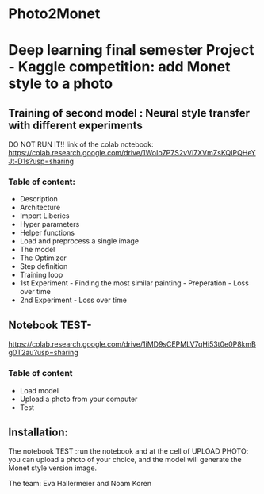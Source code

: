 # Photo2Monet

# Deep learning final semester Project - Kaggle competition: add Monet style to a photo

## Training of second model : Neural style transfer with different experiments
DO NOT RUN IT!!
link of the colab notebook: 
https://colab.research.google.com/drive/1WoIo7P7S2vVl7XVmZsKQIPQHeYJt-D1s?usp=sharing

### Table of content:
- Description
- Architecture
- Import Liberies
- Hyper parameters
- Helper functions
- Load and preprocess a single image
- The model
- The Optimizer
- Step definition
- Training loop
- 1st Experiment
      - Finding the most similar painting
      - Preperation
      - Loss over time
- 2nd Experiment
      - Loss over time


## Notebook TEST-

https://colab.research.google.com/drive/1iMD9sCEPMLV7qHi53t0e0P8kmBg0T2au?usp=sharing

### Table of content

- Load model
- Upload a photo from your computer
- Test
      
 ## Installation:
 The notebook TEST :run the notebook and at the cell of UPLOAD PHOTO: you can upload a photo of your choice, and the model will generate the Monet style version image.
 
 
 
 The team: Eva Hallermeier and Noam Koren
